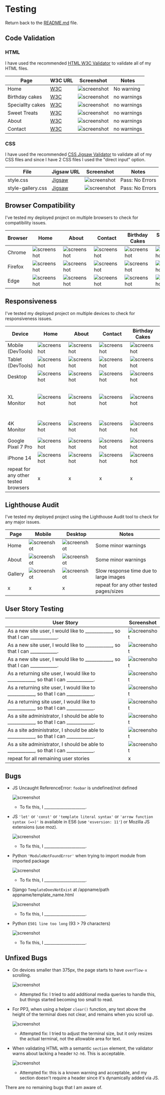 # Testing

Return back to the [README.md](README.md) file.

## Code Validation

### HTML

I have used the recommended [HTML W3C Validator](https://validator.w3.org) to validate all of my HTML files.


| Page | W3C URL | Screenshot | Notes |
| --- | --- | --- | --- |
| Home | [W3C](https://validator.w3.org/nu/?doc=https%3A%2F%2FEfthymiaKakoulidou.github.io%2Fcakes-by-kg%2Findex.html) | ![screenshot](documentation/html-validation-home.JPG) | No warning |
| Birthday cakes | [W3C](https://validator.w3.org/nu/?doc=https%3A%2F%2FEfthymiaKakoulidou.github.io%2Fcakes-by-kg%2Fbirthday-cakes.html) | ![screenshot](documentation/html-validation-birthday-cakes.JPG) | no warnings|
| Speciallty cakes | [W3C](https://validator.w3.org/nu/?doc=https%3A%2F%2FEfthymiaKakoulidou.github.io%2Fcakes-by-kg%2Fspeciallty-cakes.html) | ![screenshot](documentation/html-validation-birthday-cakes.JPG) | no warnings|
| Sweet Treats | [W3C](https://validator.w3.org/nu/?doc=https%3A%2F%2FEfthymiaKakoulidou.github.io%2Fcakes-by-kg%2Fsweet-treats.html) | ![screenshot](documentation/html-validation-birthday-cakes.JPG) | no warnings|
| About | [W3C](https://validator.w3.org/nu/?doc=https%3A%2F%2FEfthymiaKakoulidou.github.io%2Fcakes-by-kg%2Fabout.html) | ![screenshot](documentation/html-validation-birthday-cakes.JPG) | no warnings|
| Contact | [W3C](https://validator.w3.org/nu/?doc=https%3A%2F%2FEfthymiaKakoulidou.github.io%2Fcakes-by-kg%2Fcontact.html) | ![screenshot](documentation/html-validation-contact.JPG) | no warnings |

### CSS

I have used the recommended [CSS Jigsaw Validator](https://jigsaw.w3.org/css-validator) to validate all of my CSS files and since I have 2 CSS files I used the "direct input" option.

| File | Jigsaw URL | Screenshot | Notes |
| --- | --- | --- | --- |
| style.css | [Jigsaw](https://jigsaw.w3.org/css-validator/validator?uri=https%3A%2F%2FEfthymiaKakoulidou.github.io%2Fcakes-by-kg) | ![screenshot](documentation/css-validation-style.JPG) | Pass: No Errors |
| style-gallery.css | [Jigsaw](https://jigsaw.w3.org/css-validator/validator?uri=https%3A%2F%2FEfthymiaKakoulidou.github.io%2Fcakes-by-kg) | ![screenshot](documentation/css-validation-style.JPG) | Pass: No Errors |


## Browser Compatibility

I've tested my deployed project on multiple browsers to check for compatibility issues.

| Browser | Home | About | Contact | Birthday Cakes | Speciallty Cakes | Sweet Treats |
| --- | --- | --- | --- | --- | --- | --- |
| Chrome | ![screenshot](documentation/browser-chrome-home.JPG) | ![screenshot](documentation/browser-chrome-about.JPG) | ![screenshot](documentation/browser-chrome-contact.JPG) | ![screenshot](documentation/browser-chrome-birthday-cakes.JPG)| ![screenshot](documentation/browser-chrome-speciallty-cakes.JPG) | ![screenshot](documentation/browser-chrome-sweet-treats.JPG) | Works as expected |
| Firefox | ![screenshot](documentation/browser-firefox-home.JPG) | ![screenshot](documentation/browser-firefox-about.JPG) | ![screenshot](documentation/browser-firefox-contact.JPG) | ![screenshot](documentation/browser-firefox-birthday-cakes.JPG) | ![screenshot](documentation/browser-firefox-speciallty-cakes.JPG) | ![screenshot](documentation/browser-firefox-sweet-treats.JPG) | Works as expected |
| Edge | ![screenshot](documentation/browser-edge-home.JPG) | ![screenshot](documentation/browser-edge-about.JPG) | ![screenshot](documentation/browser-edge-contact.JPG) | ![screenshot](documentation/browser-edge-birthday-cakes.JPG) | ![screenshot](documentation/browser-edge-speciallty-cakes.JPG) | ![screenshot](documentation/browser-edge-sweet-treats.JPG) | Works as expected |


## Responsiveness

I've tested my deployed project on multiple devices to check for responsiveness issues.

| Device | Home | About | Contact | Birthday Cakes | Speciallty Cakes | Sweet Treats |
| --- | --- | --- | --- | --- | --- | --- |
| Mobile (DevTools) | ![screenshot](documentation/responsive-mobile-home.JPG) | ![screenshot](documentation/responsive-mobile-about.JPG) | ![screenshot](documentation/responsive-mobile-contact.JPG) | ![screenshot](documentation/responsive-mobile-etc.JPG) | Works as expected |
| Tablet (DevTools) | ![screenshot](documentation/responsive-tablet-home.JPG) | ![screenshot](documentation/responsive-tablet-about.JPG) | ![screenshot](documentation/responsive-tablet-contact.JPG) | ![screenshot](documentation/responsive-tablet-etc.JPG) | Works as expected |
| Desktop | ![screenshot](documentation/responsive-desktop-home.JPG) | ![screenshot](documentation/responsive-desktop-about.JPG) | ![screenshot](documentation/responsive-desktop-contact.JPG) | ![screenshot](documentation/responsive-desktop-etc.JPG) | Works as expected |
| XL Monitor | ![screenshot](documentation/responsive-xl-home.JPG) | ![screenshot](documentation/responsive-xl-about.JPG) | ![screenshot](documentation/responsive-xl-contact.JPG) | ![screenshot](documentation/responsive-xl-etc.JPG) | Scaling starts to have minor issues |
| 4K Monitor | ![screenshot](documentation/responsive-4k-home.JPG) | ![screenshot](documentation/responsive-4k-about.JPG) | ![screenshot](documentation/responsive-4k-contact.JPG) | ![screenshot](documentation/responsive-4k-etc.JPG) | Noticeable scaling issues |
| Google Pixel 7 Pro | ![screenshot](documentation/responsive-pixel-home.JPG) | ![screenshot](documentation/responsive-pixel-about.JPG) | ![screenshot](documentation/responsive-pixel-contact.JPG) | ![screenshot](documentation/responsive-pixel-etc.JPG) | Works as expected |
| iPhone 14 | ![screenshot](documentation/responsive-iphone-home.JPG) | ![screenshot](documentation/responsive-iphone-about.JPG) | ![screenshot](documentation/responsive-iphone-contact.JPG) | ![screenshot](documentation/responsive-iphone-etc.JPG) | Works as expected |
| repeat for any other tested browsers | x | x | x | x | x |

## Lighthouse Audit


I've tested my deployed project using the Lighthouse Audit tool to check for any major issues.

| Page | Mobile | Desktop | Notes |
| --- | --- | --- | --- |
| Home | ![screenshot](documentation/lighthouse-home-mobile.JPG) | ![screenshot](documentation/lighthouse-home-desktop.JPG) | Some minor warnings |
| About | ![screenshot](documentation/lighthouse-about-mobile.JPG) | ![screenshot](documentation/lighthouse-about-desktop.JPG) | Some minor warnings |
| Gallery | ![screenshot](documentation/lighthouse-gallery-mobile.JPG) | ![screenshot](documentation/lighthouse-gallery-desktop.JPG) | Slow response time due to large images |
| x | x | x | repeat for any other tested pages/sizes |

## User Story Testing


| User Story | Screenshot |
| --- | --- |
| As a new site user, I would like to ____________, so that I can ____________. | ![screenshot](documentation/feature01.JPG) |
| As a new site user, I would like to ____________, so that I can ____________. | ![screenshot](documentation/feature02.JPG) |
| As a new site user, I would like to ____________, so that I can ____________. | ![screenshot](documentation/feature03.JPG) |
| As a returning site user, I would like to ____________, so that I can ____________. | ![screenshot](documentation/feature04.JPG) |
| As a returning site user, I would like to ____________, so that I can ____________. | ![screenshot](documentation/feature05.JPG) |
| As a returning site user, I would like to ____________, so that I can ____________. | ![screenshot](documentation/feature06.JPG) |
| As a site administrator, I should be able to ____________, so that I can ____________. | ![screenshot](documentation/feature07.JPG) |
| As a site administrator, I should be able to ____________, so that I can ____________. | ![screenshot](documentation/feature08.JPG) |
| As a site administrator, I should be able to ____________, so that I can ____________. | ![screenshot](documentation/feature09.JPG) |
| repeat for all remaining user stories | x |

## Bugs


- JS Uncaught ReferenceError: `foobar` is undefined/not defined

    ![screenshot](documentation/bug01.JPG)

    - To fix this, I _____________________.

- JS `'let'` or `'const'` or `'template literal syntax'` or `'arrow function syntax (=>)'` is available in ES6 (use `'esversion: 11'`) or Mozilla JS extensions (use moz).

    ![screenshot](documentation/bug02.JPG)

    - To fix this, I _____________________.

- Python `'ModuleNotFoundError'` when trying to import module from imported package

    ![screenshot](documentation/bug03.JPG)

    - To fix this, I _____________________.

- Django `TemplateDoesNotExist` at /appname/path appname/template_name.html

    ![screenshot](documentation/bug04.JPG)

    - To fix this, I _____________________.

- Python `E501 line too long` (93 > 79 characters)

    ![screenshot](documentation/bug04.JPG)

    - To fix this, I _____________________.

## Unfixed Bugs


- On devices smaller than 375px, the page starts to have `overflow-x` scrolling.

    ![screenshot](documentation/unfixed-bug01.JPG)

    - Attempted fix: I tried to add additional media queries to handle this, but things started becoming too small to read.

- For PP3, when using a helper `clear()` function, any text above the height of the terminal does not clear, and remains when you scroll up.

    ![screenshot](documentation/unfixed-bug02.JPG)

    - Attempted fix: I tried to adjust the terminal size, but it only resizes the actual terminal, not the allowable area for text.

- When validating HTML with a semantic `section` element, the validator warns about lacking a header `h2-h6`. This is acceptable.

    ![screenshot](documentation/unfixed-bug03.JPG)

    - Attempted fix: this is a known warning and acceptable, and my section doesn't require a header since it's dynamically added via JS.


There are no remaining bugs that I am aware of.
 